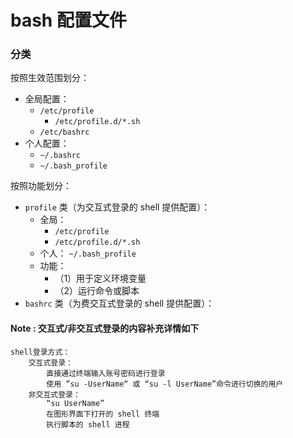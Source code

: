 # bash 配置文件

### 分类
按照生效范围划分：
- 全局配置：
  + `/etc/profile`
    + `/etc/profile.d/*.sh` 
  + `/etc/bashrc`
- 个人配置：
  + `~/.bashrc`
  + `~/.bash_profile`

按照功能划分：
- `profile` 类（为交互式登录的 shell 提供配置）：
  + 全局：
    + `/etc/profile` 
    + `/etc/profile.d/*.sh`
  + 个人： `~/.bash_profile` 
  + 功能：
    + （1）用于定义环境变量
    + （2）运行命令或脚本
- `bashrc` 类（为费交互式登录的 shell 提供配置）：

#### Note : 交互式/非交互式登录的内容补充详情如下

```
shell登录方式：
    交互式登录：
        直接通过终端输入账号密码进行登录
        使用 ”su -UserName“ 或 “su -l UserName”命令进行切换的用户
    非交互式登录：
        “su UserName” 
        在图形界面下打开的 shell 终端
        执行脚本的 shell 进程
```